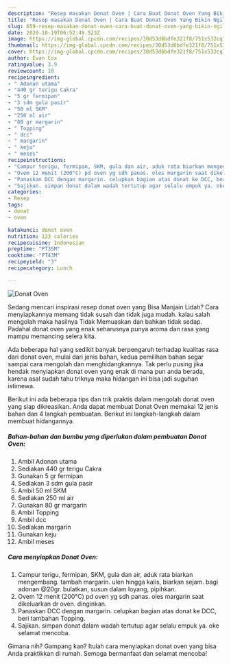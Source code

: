 ```yaml
---
description: "Resep masakan Donat Oven | Cara Buat Donat Oven Yang Bikin Ngiler"
title: "Resep masakan Donat Oven | Cara Buat Donat Oven Yang Bikin Ngiler"
slug: 659-resep-masakan-donat-oven-cara-buat-donat-oven-yang-bikin-ngiler
date: 2020-10-19T06:52:49.523Z
image: https://img-global.cpcdn.com/recipes/30d53d6bdfe321f8/751x532cq70/donat-oven-foto-resep-utama.jpg
thumbnail: https://img-global.cpcdn.com/recipes/30d53d6bdfe321f8/751x532cq70/donat-oven-foto-resep-utama.jpg
cover: https://img-global.cpcdn.com/recipes/30d53d6bdfe321f8/751x532cq70/donat-oven-foto-resep-utama.jpg
author: Evan Cox
ratingvalue: 3.9
reviewcount: 10
recipeingredient:
- " Adonan utama"
- "440 gr terigu Cakra"
- "5 gr fermipan"
- "3 sdm gula pasir"
- "50 ml SKM"
- "250 ml air"
- "80 gr margarin"
- " Topping"
- " dcc"
- " margarin"
- " keju"
- " meses"
recipeinstructions:
- "Campur terigu, fermipan, SKM, gula dan air, aduk rata biarkan mengembang. tambah margarin. ulen hingga kalis, biarkan sejam. bagi adonan @20gr. bulatkan, susun dalam loyang, pipihkan."
- "Ovem 12 menit (200°C) pd oven yg sdh panas. oles margarin saat dikeluarkan dr oven. dinginkan."
- "Panaskan DCC dengan margarin. celupkan bagian atas donat ke DCC, beri tambahan Topping."
- "Sajikan. simpan donat dalam wadah tertutup agar selalu empuk ya. oke selamat mencoba."
categories:
- Resep
tags:
- donat
- oven

katakunci: donat oven 
nutrition: 123 calories
recipecuisine: Indonesian
preptime: "PT35M"
cooktime: "PT43M"
recipeyield: "3"
recipecategory: Lunch

---
```



![Donat Oven](https://img-global.cpcdn.com/recipes/30d53d6bdfe321f8/751x532cq70/donat-oven-foto-resep-utama.jpg)

Sedang mencari inspirasi resep donat oven yang Bisa Manjain Lidah? Cara menyiapkannya memang tidak susah dan tidak juga mudah. kalau salah mengolah maka hasilnya Tidak Memuaskan dan bahkan tidak sedap. Padahal donat oven yang enak seharusnya punya aroma dan rasa yang mampu memancing selera kita.



Ada beberapa hal yang sedikit banyak berpengaruh terhadap kualitas rasa dari donat oven, mulai dari jenis bahan, kedua pemilihan bahan segar sampai cara mengolah dan menghidangkannya. Tak perlu pusing jika hendak menyiapkan donat oven yang enak di mana pun anda berada, karena asal sudah tahu triknya maka hidangan ini bisa jadi suguhan istimewa.


Berikut ini ada beberapa tips dan trik praktis dalam mengolah donat oven yang siap dikreasikan. Anda dapat membuat Donat Oven memakai 12 jenis bahan dan 4 langkah pembuatan. Berikut ini langkah-langkah dalam membuat hidangannya.

<!--inarticleads1-->

##### Bahan-bahan dan bumbu yang diperlukan dalam pembuatan Donat Oven:

1. Ambil  Adonan utama
1. Sediakan 440 gr terigu Cakra
1. Gunakan 5 gr fermipan
1. Sediakan 3 sdm gula pasir
1. Ambil 50 ml SKM
1. Sediakan 250 ml air
1. Gunakan 80 gr margarin
1. Ambil  Topping
1. Ambil  dcc
1. Sediakan  margarin
1. Gunakan  keju
1. Ambil  meses




<!--inarticleads2-->

##### Cara menyiapkan Donat Oven:

1. Campur terigu, fermipan, SKM, gula dan air, aduk rata biarkan mengembang. tambah margarin. ulen hingga kalis, biarkan sejam. bagi adonan @20gr. bulatkan, susun dalam loyang, pipihkan.
1. Ovem 12 menit (200°C) pd oven yg sdh panas. oles margarin saat dikeluarkan dr oven. dinginkan.
1. Panaskan DCC dengan margarin. celupkan bagian atas donat ke DCC, beri tambahan Topping.
1. Sajikan. simpan donat dalam wadah tertutup agar selalu empuk ya. oke selamat mencoba.




Gimana nih? Gampang kan? Itulah cara menyiapkan donat oven yang bisa Anda praktikkan di rumah. Semoga bermanfaat dan selamat mencoba!

